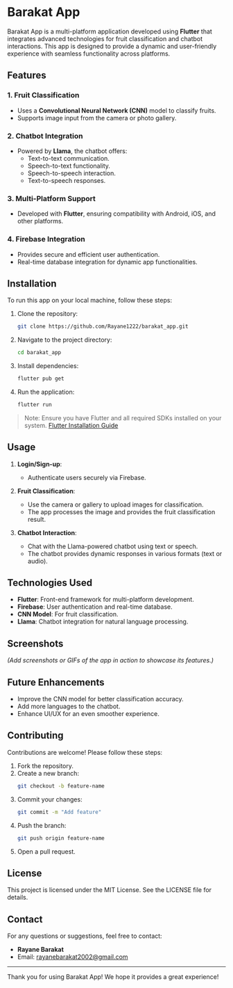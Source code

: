 # Barakat App

Barakat App is a multi-platform application developed using **Flutter** that integrates advanced technologies for fruit classification and chatbot interactions. This app is designed to provide a dynamic and user-friendly experience with seamless functionality across platforms.

## Features

### 1. **Fruit Classification**
- Uses a **Convolutional Neural Network (CNN)** model to classify fruits.
- Supports image input from the camera or photo gallery.

### 2. **Chatbot Integration**
- Powered by **Llama**, the chatbot offers:
  - Text-to-text communication.
  - Speech-to-text functionality.
  - Speech-to-speech interaction.
  - Text-to-speech responses.

### 3. **Multi-Platform Support**
- Developed with **Flutter**, ensuring compatibility with Android, iOS, and other platforms.

### 4. **Firebase Integration**
- Provides secure and efficient user authentication.
- Real-time database integration for dynamic app functionalities.

## Installation

To run this app on your local machine, follow these steps:

1. Clone the repository:
   ```bash
   git clone https://github.com/Rayane1222/barakat_app.git
   ```

2. Navigate to the project directory:
   ```bash
   cd barakat_app
   ```

3. Install dependencies:
   ```bash
   flutter pub get
   ```

4. Run the application:
   ```bash
   flutter run
   ```

> Note: Ensure you have Flutter and all required SDKs installed on your system. [Flutter Installation Guide](https://flutter.dev/docs/get-started/install)

## Usage

1. **Login/Sign-up**:
   - Authenticate users securely via Firebase.

2. **Fruit Classification**:
   - Use the camera or gallery to upload images for classification.
   - The app processes the image and provides the fruit classification result.

3. **Chatbot Interaction**:
   - Chat with the Llama-powered chatbot using text or speech.
   - The chatbot provides dynamic responses in various formats (text or audio).

## Technologies Used

- **Flutter**: Front-end framework for multi-platform development.
- **Firebase**: User authentication and real-time database.
- **CNN Model**: For fruit classification.
- **Llama**: Chatbot integration for natural language processing.

## Screenshots

*(Add screenshots or GIFs of the app in action to showcase its features.)*

## Future Enhancements

- Improve the CNN model for better classification accuracy.
- Add more languages to the chatbot.
- Enhance UI/UX for an even smoother experience.

## Contributing

Contributions are welcome! Please follow these steps:

1. Fork the repository.
2. Create a new branch:
   ```bash
   git checkout -b feature-name
   ```
3. Commit your changes:
   ```bash
   git commit -m "Add feature"
   ```
4. Push the branch:
   ```bash
   git push origin feature-name
   ```
5. Open a pull request.

## License

This project is licensed under the MIT License. See the LICENSE file for details.

## Contact

For any questions or suggestions, feel free to contact:
- **Rayane Barakat**
- Email: rayanebarakat2002@gmail.com

---

Thank you for using Barakat App! We hope it provides a great experience!
